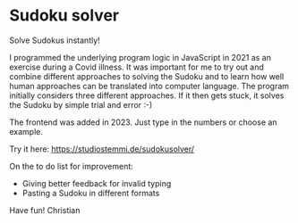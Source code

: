 # Sudoku solver
Solve Sudokus instantly!

I programmed the underlying program logic in JavaScript in 2021 as an exercise during a Covid illness. It was important for me to try out and combine different approaches to solving the Sudoku and to learn how well human approaches can be translated into computer language. The program initially considers three different approaches. If it then gets stuck, it solves the Sudoku by simple trial and error :-)

The frontend was added in 2023. Just type in the numbers or choose an example.

Try it here: <https://studiostemmi.de/sudokusolver/>

On the to do list for improvement:
- Giving better feedback for invalid typing
- Pasting a Sudoku in different formats

Have fun!
Christian